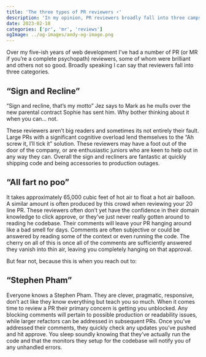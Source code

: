 ```yaml
---
title: 'The three types of PR reviewers ⚡️'
description: 'In my opinion, PR reviewers broadly fall into three camps. Which one are you?'
date: 2023-02-10
categories: ['pr', 'mr', 'reviews']
ogImage: ../og-images/andy-og-image.png
---
```


Over my five-ish years of web development I’ve had a number of PR (or MR if you’re a complete psychopath) reviewers, some of whom were brilliant and others not so good. Broadly speaking I can say that reviewers fall into three categories. 

## “Sign and Recline”

“Sign and recline, that’s my motto” Jez says to Mark as he mulls over the new parental contract Sophie has sent him. Why bother thinking about it when you can… not. 

These reviewers aren’t big readers and sometimes its not entirely their fault. Large PRs with a significant cognitive overload lend themselves to the “Ah screw it, I’ll tick it” solution. These reviewers may have a foot out of the door of the company, or are enthusiastic juniors who are keen to help out in any way they can. Overall the sign and recliners are fantastic at quickly shipping code and being accessories to production outages. 

## “All fart no poo”

It takes approximately 65,000 cubic feet of hot air to float a hot air balloon. A similar amount is often produced by this crowd when reviewing your 20 line PR. These reviewers often don’t yet have the confidence in their domain knowledge to click approve, or they’ve just never really gotten around to reading he codebase. Their comments will leave your PR hanging around like a bad smell for days. Comments are often subjective or could be answered by reading some of the context or even running the code. The cherry on all of this is once all of the comments are sufficiently answered they vanish into thin air, leaving you completely hanging on that approval.

But fear not, because this is when you reach out to:

## “Stephen Pham” 

Everyone knows a Stephen Pham. They are clever, pragmatic, responsive, don’t act like they know everything but teach you so much. When it comes time to review a PR their primary concern is getting you unblocked. Any blocking comments will pertain to possible production or readability issues, while larger refactors can be addressed in subsequent PRs. Once you’ve addressed their comments, they quickly check any updates you’ve pushed and hit approve. You sleep soundly knowing that they’ve actually run the code and that the monitors they setup for the codebase will notify you of any unhandled errors.
